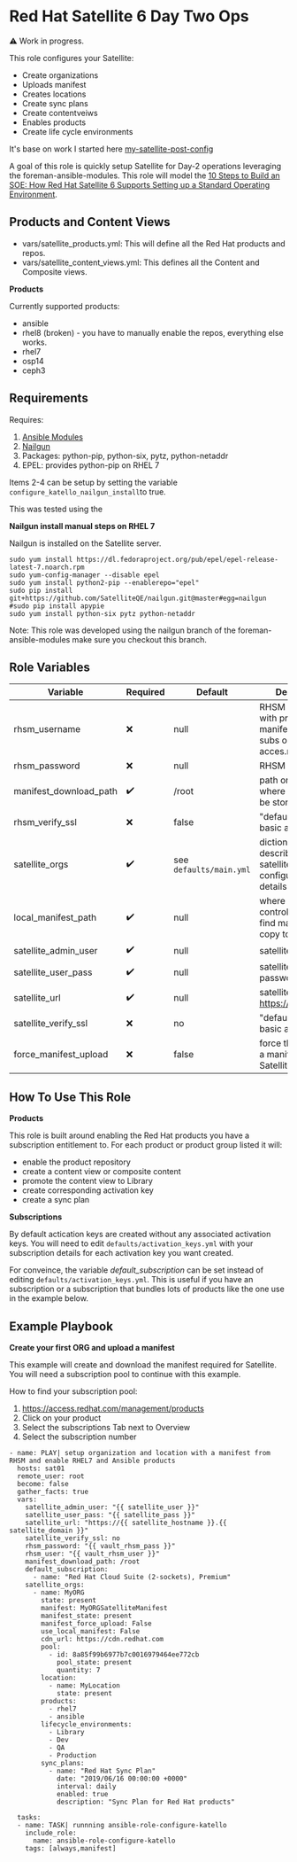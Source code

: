 Red Hat Satellite 6 Day Two Ops
===============================

:warning: Work in progress.

This role configures your Satellite:

 - Create organizations
 - Uploads manifest
 - Creates locations
 - Create sync plans
 - Create contentveiws
 - Enables products
 - Create life cycle environments

It's base on work I started here [my-satellite-post-config](https://github.com/flyemsafe/my-satellite-post-config)

A goal of this role is quickly setup Satellite for Day-2 operations leveraging the foreman-ansible-modules. This role will model the [10 Steps to Build an SOE: How Red Hat Satellite 6 Supports Setting up a Standard Operating Environment](https://access.redhat.com/articles/1585273).

Products and Content Views
--------------------------

- vars/satellite_products.yml: This will define all the Red Hat products and repos.
- vars/satellite_content_views.yml: This defines all the Content and Composite views.

**Products**

Currently supported products:

- ansible
- rhel8 (broken) - you have to manually enable the repos, everything else works.
- rhel7
- osp14
- ceph3


Requirements
------------
Requires:

1. [Ansible Modules](https://github.com/theforeman/foreman-ansible-modules)
2. [Nailgun](https://github.com/SatelliteQE/#nailgun.git@master#egg=nailgun)
3. Packages: python-pip, python-six, pytz, python-netaddr
4. EPEL: provides python-pip on RHEL 7

Items 2-4 can be setup by setting the variable `configure_katello_nailgun_install`to true.

This was tested using the 

**Nailgun install manual steps on RHEL 7**

Nailgun is installed on the Satellite server.

```
sudo yum install https://dl.fedoraproject.org/pub/epel/epel-release-latest-7.noarch.rpm
sudo yum-config-manager --disable epel
sudo yum install python2-pip --enablerepo="epel"
sudo pip install git+https://github.com/SatelliteQE/nailgun.git@master#egg=nailgun
#sudo pip install apypie
sudo yum install python-six pytz python-netaddr
```
Note: This role was developed using the nailgun branch of the foreman-ansible-modules make sure you checkout this branch.

Role Variables
--------------
**Variable**|**Required**|**Default**|**Description**
-----|-----|-----|-----
rhsm_username|:x:|null|RHSM user name with priv to create manifest and attach subs on acces.redhat.com
rhsm_password|:x:|null|RHSM password
manifest_download_path|:heavy_check_mark: |/root|path on Satellite where manifest will be stored
rhsm_verify_ssl|:x:|false|"default is to use basic auth
satellite_orgs|:heavy_check_mark: |see ```defaults/main.yml```|dictionary describing your satellite configuration details
local_manifest_path|:heavy_check_mark: |null|where on the controll node to find manifest to copy to Satellite
satellite_admin_user|:heavy_check_mark: |null|satellite admin user
satellite_user_pass|:heavy_check_mark: |null|satellite admin password
satellite_url|:heavy_check_mark: |null|satellite server url https://satellite.com
satellite_verify_ssl|:x:|no|"default is to use basic auth
force_manifest_upload|:x:|false|force the upload of a manifest to Satellite

How To Use This Role
--------------------

**Products**

This role is built around enabling the Red Hat products you have a subscription entitlement to. For each product or product group listed it will:
  - enable the product repository
  - create a content view or composite content
  - promote the content view to Library
  - create corresponding activation key
  - create a sync plan

**Subscriptions**

By default actication keys are created without any associated activation keys. 
You will need to edit ```defaults/activation_keys.yml``` with your subscription details for each activation key you want created.

For conveince, the variable *default_subscription* can be set instead of editing ```defaults/activation_keys.yml```. This is useful if you have an subscription or a subscription that bundles lots of products like the one use in the example below.

Example Playbook
----------------

**Create your first ORG and upload a manifest**

This example will create and download the manifest required for Satellite. You will need a subscription pool to continue with this example.

How to find your subscription pool:

1. https://access.redhat.com/management/products
2. Click on your product
3. Select the subscriptions Tab next to Overview
4. Select the subscription number

```
- name: PLAY| setup organization and location with a manifest from RHSM and enable RHEL7 and Ansible products
  hosts: sat01
  remote_user: root
  become: false
  gather_facts: true
  vars:
    satellite_admin_user: "{{ satellite_user }}"
    satellite_user_pass: "{{ satellite_pass }}"
    satellite_url: "https://{{ satellite_hostname }}.{{ satellite_domain }}"
    satellite_verify_ssl: no
    rhsm_password: "{{ vault_rhsm_pass }}"
    rhsm_user: "{{ vault_rhsm_user }}"
    manifest_download_path: /root
    default_subscription: 
      - name: "Red Hat Cloud Suite (2-sockets), Premium"
    satellite_orgs:
      - name: MyORG
        state: present
        manifest: MyORGSatelliteManifest
        manifest_state: present
        manifest_force_upload: False
        use_local_manifest: False
        cdn_url: https://cdn.redhat.com
        pool:
          - id: 8a85f99b6977b7c0016979464ee772cb
            pool_state: present
            quantity: 7
        location:
          - name: MyLocation
            state: present
        products:
          - rhel7
          - ansible
        lifecycle_environments:
          - Library
          - Dev
          - QA
          - Production
        sync_plans:
          - name: "Red Hat Sync Plan"
            date: "2019/06/16 00:00:00 +0000"
            interval: daily
            enabled: true
            description: "Sync Plan for Red Hat products"

  tasks:
  - name: TASK| runnning ansible-role-configure-katello
    include_role:
      name: ansible-role-configure-katello
    tags: [always,manifest]
```
